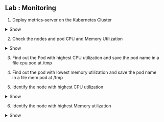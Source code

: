 ## Lab : Monitoring

1.  Deploy metrics-server on the Kubernetes Cluster
    
<details><summary>Show</summary>
<p>

```bash
Check the slides for the deployment
```

</p>
</details>
  

2.  Check the nodes and pod CPU and Memory Utilization
    

  <details><summary>Show</summary>
<p>

```bash
kubectl top node 
kubectl top pod
```

</p>
</details>

3.  Find out the Pod with highest CPU utilization and save the pod name in a file cpu.pod at /tmp
    

4.  Find out the pod with lowest memory utilization and save the pod name in a file mem.pod at /tmp
    

5.  Identify the node with highest CPU utilization
    
<details><summary>Show</summary>
<p>

```bash
kubectl top node --sort-by=cpu
```

</p>
</details>
  

6.  Identify the node with highest Memory utilization


<details><summary>Show</summary>
<p>

```bash
kubectl top node --sort-by=memory
```

</p>
</details>

